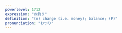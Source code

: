 ```yaml
---
powerlevel: 1712
expression: "お釣り"
definition: "(n) change (i.e. money); balance; (P)"
pronunciation: "おつり"
---
```

